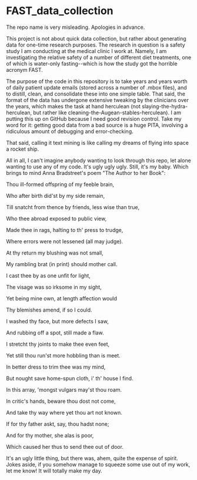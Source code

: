 FAST_data_collection
====================

The repo name is very misleading. Apologies in advance.

This project is not about quick data collection, but rather about generating data for one-time research purposes. The research in question is a safety study I am conducting at the medical clinic I work at. Namely, I am investigating the relative safety of a number of different diet treatments, one of which is water-only fasting--which is how the study got the horrible acronym FAST.

The purpose of the code in this repository is to take years and years worth of daily patient update emails (stored across a number of .mbox files), and to distill, clean, and consolidate these into one simple table. That said, the format of the data has undergone extensive tweaking by the clinicians over the years, which makes the task at hand herculean (not slaying-the-hydra-herculean, but rather like cleaning-the-Augean-stables-herculean). I am putting this up on GitHub because I need good revision control. Take my word for it: getting good data from a bad source is a huge PITA, involving a ridiculous amount of debugging and error-checking.

That said, calling it text mining is like calling my dreams of flying into space a rocket ship.

All in all, I can't imagine anybody wanting to look through this repo, let alone wanting to use any of my code. It's ugly ugly ugly. Still, it's my baby. Which brings to mind Anna Bradstreet's poem "The Author to her Book":


Thou ill-formed offspring of my feeble brain,

Who after birth did'st by my side remain,

Till snatcht from thence by friends, less wise than true,

Who thee abroad exposed to public view,

Made thee in rags, halting to th' press to trudge,

Where errors were not lessened (all may judge).

At thy return my blushing was not small,

My rambling brat (in print) should mother call.

I cast thee by as one unfit for light,

The visage was so irksome in my sight,

Yet being mine own, at length affection would

Thy blemishes amend, if so I could.

I washed thy face, but more defects I saw,

And rubbing off a spot, still made a flaw.

I stretcht thy joints to make thee even feet,

Yet still thou run'st more hobbling than is meet.

In better dress to trim thee was my mind,

But nought save home-spun cloth, i' th' house I find.

In this array, 'mongst vulgars may'st thou roam.

In critic's hands, beware thou dost not come,

And take thy way where yet thou art not known.

If for thy father askt, say, thou hadst none;

And for thy mother, she alas is poor,

Which caused her thus to send thee out of door.


It's an ugly little thing, but there was, ahem, quite the expense of spirit. Jokes aside, if you somehow manage to squeeze some use out of my work, let me know! It will totally make my day.